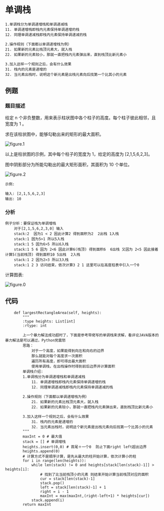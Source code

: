 # 单调栈
```
1.单调栈分为单调递增栈和单调递减栈
11. 单调递增栈即栈内元素保持单调递增的栈
12. 同理单调递减栈即栈内元素保持单调递减的栈

2.操作规则（下面都以单调递增栈为例）
21. 如果新的元素比栈顶元素大，就入栈
22. 如果新的元素较小，那就一直把栈内元素弹出来，直到栈顶比新元素小

3.加入这样一个规则之后，会有什么效果
31. 栈内的元素是递增的
32. 当元素出栈时，说明这个新元素是出栈元素向后找第一个比其小的元素
```


## 例题
### 题目描述
给定 n 个非负整数，用来表示柱状图中各个柱子的高度。每个柱子彼此相邻，且宽度为 1 。

求在该柱状图中，能够勾勒出来的矩形的最大面积。

![figure.1](https://gitee.com/zyp521/upload_image/raw/master/jn1rXo.jpg)

以上是柱状图的示例，其中每个柱子的宽度为 1，给定的高度为 [2,1,5,6,2,3]。

图中阴影部分为所能勾勒出的最大矩形面积，其面积为 10 个单位。

![figure.2](https://gitee.com/zyp521/upload_image/raw/master/CpZgks.jpg)
```
示例:

输入: [2,1,5,6,2,3]
输出: 10
```
### 分析

```
例子分析：要保证栈为单调增栈
    对于[2,1,5,6,2,3,0] 输入
    stack:2  因为1 < 2 因此计算2 得到面积为2  2出栈 1入栈
    stack:1 因为5>1 所以5入栈
    stack:1 5 因为6>5 所以6入栈
    stack:1 5 6 因为 2<6 因此计算6(栈顶) 得到面积6  6出栈 又因为 2<5 因此接着计算5(当前栈顶) 得到面积10 5出栈  2入栈
    stack:1 2 因为2>3 所以3入栈
    stack:1 2 3 访问结束，依次计算3 2 1 这里可以在高度柱表中引入一个0
```
计算图表:

![figure.0](https://gitee.com/zyp521/upload_image/raw/master/ZzLRmf.jpg)

## 代码
```
    def largestRectangleArea(self, heights):
        """
        :type heights: List[int]
        :rtype: int

        上一个暴力解法成功超时了，下面是参考带佬写的单调栈来求解，看评论JAVA版本的暴力解法是可以通过，Python党震怒
        思路：
            对于一个高度，如果能得到向左和向右的边界
            那么就能对每个高度求一次面积
            遍历所有高度，即可得出最大面积
            使用单调栈，在出栈操作时得到前后边界并计算面积
        单调栈介绍:
        1.单调栈分为单调递增栈和单调递减栈
            11. 单调递增栈即栈内元素保持单调递增的栈
            12. 同理单调递减栈即栈内元素保持单调递减的栈

        2.操作规则（下面都以单调递增栈为例）
            21. 如果新的元素比栈顶元素大，就入栈
            22. 如果新的元素较小，那就一直把栈内元素弹出来，直到栈顶比新元素小

        3.加入这样一个规则之后，会有什么效果
            31. 栈内的元素是递增的
            32. 当元素出栈时，说明这个新元素是出栈元素向后找第一个比其小的元素
        """
        maxInt = 0 # 最大值
        stack = [] # 单调增栈
        heights.insert(0,0) # 首尾＋一个0  防止下面right left超出边界
        heights.append(0)
        # 计算方式不是顺序计算，是先从最大的柱开始计算，依次计算小的柱
        for i in range(len(heights)):
            while len(stack) != 0 and heights[stack[len(stack)-1]] > heights[i]:
                # 找到了比当前栈顶小的元素 则结束开始计算当前栈顶对应的面积
                cur = stack[len(stack)-1]
                stack.pop()
                left = stack[len(stack)-1] + 1
                right = i - 1
                maxInt = max(maxInt,(right-left+1) * heights[cur])
            stack.append(i)
        return maxInt
```